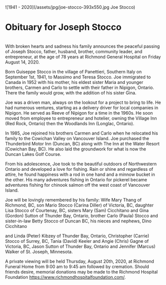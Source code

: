 ![1941 - 2020](/assets/jpg/joe-stocco-393x550.jpg Joe Stocco)

# Obituary for Joseph Stocco

<br />
With broken hearts and sadness his family announces the peaceful passing of Joseph Stocco, father, husband, brother, community leader, and entrepreneur, at the age of 78 years at Richmond General Hospital on Friday August 14, 2020.

Born Guiseppe Stocco in the village of Panettieri, Southern Italy on September 1st, 1941, to Massimo and Teresa Stocco.  Joe immigrated to Canada in 1952 with his mother, his eldest sister Maria and younger brothers, Carmen and Carlo to settle with their father in Nipigon, Ontario.  There the family would grow, with the addition of his sister Gina.

Joe was a driven man, always on the lookout for a project to bring to life. He had numerous ventures, starting as a delivery driver for local companies in Nipigon. He served as Reeve of Nipigon for a time in the 1960s.  He soon moved from employee to entrepreneur and hotelier, owning the Village Inn (Red Rock, Ontario) then the Woodlands Inn (Longlac, Ontario).

<!---->
In 1985, Joe rejoined his brothers Carmen and Carlo when he relocated his family to the Cowichan Valley on Vancouver Island.  Joe purchased the Thunderbird Motor Inn (Duncan, BC) along with The Inn at the Water Resort (Cowichan Bay, BC).  He also laid the groundwork for what is now the Duncan Lakes Golf Course.

From his adolescence, Joe took to the beautiful outdoors of Northwestern Ontario and developed a love for fishing.  Rain or shine and regardless of attire, he found happiness with a rod in one hand and a minnow bucket in the other.  His many adventures fishing in Ontario for pickerel became adventures fishing for chinook salmon off the west coast of Vancouver Island.

Joe will be lovingly remembered by his family: Wife Mary Thang of Richmond, BC, son Mario Stocco (Carina Diller) of Victoria, BC, daughter Lisa Stocco of Courtenay, BC, sisters Mary (Sam) Cicchitano and Gina (Gordon) Sutton of Thunder Bay, Ontario, brother Carlo (Paula) Stocco and sister-in-law Betty Stocco of Duncan BC, his nieces and nephews, Dino Cicchitano

<!---->
and Linda (Peter) Kibzey of Thunder Bay, Ontario, Christopher (Carrie) Stocco of Surrey, BC, Tania (David) Keeler and Angie (Chris) Gagne of Victoria, BC, Jason Sutton of Thunder Bay, Ontario and Jennifer (Marcus) Walker of St. Joseph, Minnesota.

A private viewing will be held Thursday, August 20th, 2020, at Richmond Funeral Home from 9:00 am to 9:45 am followed by cremation.  Should friends desire, memorial donations may be made to the Richmond Hospital Foundation https://www.richmondhospitalfoundation.com/.


